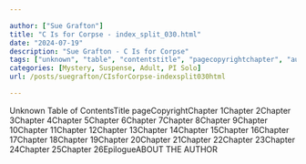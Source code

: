 ```yaml
---

author: ["Sue Grafton"]
title: "C Is for Corpse - index_split_030.html"
date: "2024-07-19"
description: "Sue Grafton - C Is for Corpse"
tags: ["unknown", "table", "contentstitle", "pagecopyrightchapter", "author"]
categories: [Mystery, Suspense, Adult, PI Solo]
url: /posts/suegrafton/CIsforCorpse-indexsplit030html

---
```



Unknown
Table of ContentsTitle pageCopyrightChapter 1Chapter 2Chapter 3Chapter 4Chapter 5Chapter 6Chapter 7Chapter 8Chapter 9Chapter 10Chapter 11Chapter 12Chapter 13Chapter 14Chapter 15Chapter 16Chapter 17Chapter 18Chapter 19Chapter 20Chapter 21Chapter 22Chapter 23Chapter 24Chapter 25Chapter 26EpilogueABOUT THE AUTHOR
